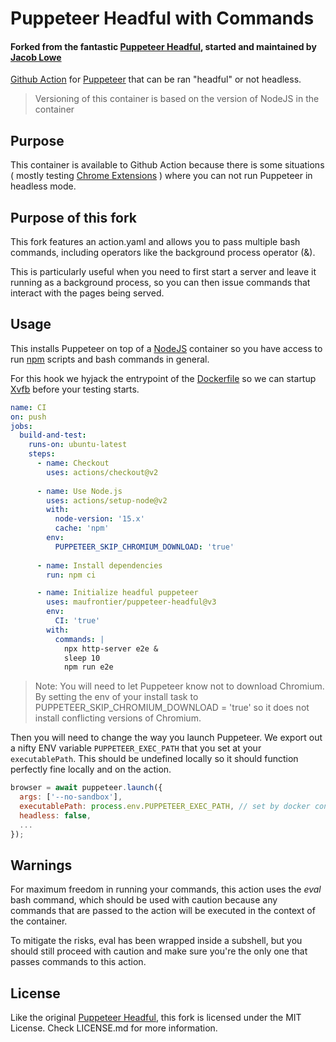 # Puppeteer Headful with Commands

#### Forked from the fantastic [Puppeteer Headful](https://github.com/mujo-code/puppeteer-headful), started and maintained by [Jacob Lowe](https://github.com/jcblw)

[Github Action](https://github.com/features/actions) for [Puppeteer](https://github.com/GoogleChrome/puppeteer) that can be ran "headful" or not headless.

> Versioning of this container is based on the version of NodeJS in the container

## Purpose

This container is available to Github Action because there is some situations ( mostly testing [Chrome Extensions](https://pptr.dev/#?product=Puppeteer&version=v1.18.1&show=api-working-with-chrome-extensions) ) where you can not run Puppeteer in headless mode.

## Purpose of this fork

This fork features an action.yaml and allows you to pass multiple bash commands, including operators like the background process operator (&).

This is particularly useful when you need to first start a server and leave it running as a background process, so you can then issue commands that interact with the pages being served.

## Usage

This installs Puppeteer on top of a [NodeJS](https://nodejs.org) container so you have access to run [npm](https://www.npmjs.com) scripts and bash commands in general.

For this hook we hyjack the entrypoint of the [Dockerfile](https://docs.docker.com/engine/reference/builder/) so we can startup [Xvfb](https://www.x.org/releases/X11R7.6/doc/man/man1/Xvfb.1.xhtml) before your testing starts.

```yaml
name: CI
on: push
jobs:
  build-and-test:
    runs-on: ubuntu-latest
    steps:
      - name: Checkout
        uses: actions/checkout@v2
      
      - name: Use Node.js
        uses: actions/setup-node@v2
        with:
          node-version: '15.x'
          cache: 'npm'
        env:
          PUPPETEER_SKIP_CHROMIUM_DOWNLOAD: 'true'
      
      - name: Install dependencies
        run: npm ci

      - name: Initialize headful puppeteer
        uses: maufrontier/puppeteer-headful@v3
        env:
          CI: 'true'
        with:
          commands: |
            npx http-server e2e &
            sleep 10
            npm run e2e
```

> Note: You will need to let Puppeteer know not to download Chromium. By setting the env of your install task to PUPPETEER_SKIP_CHROMIUM_DOWNLOAD = 'true' so it does not install conflicting versions of Chromium.

Then you will need to change the way you launch Puppeteer. We export out a nifty ENV variable `PUPPETEER_EXEC_PATH` that you set at your `executablePath`. This should be undefined locally so it should function perfectly fine locally and on the action.

```javascript
browser = await puppeteer.launch({
  args: ['--no-sandbox'],
  executablePath: process.env.PUPPETEER_EXEC_PATH, // set by docker container
  headless: false,
  ...
});
```

## Warnings

For maximum freedom in running your commands, this action uses the *eval* bash command, which should be used with caution because any commands that are passed to the action will be executed in the context of the container.

To mitigate the risks, eval has been wrapped inside a subshell, but you should still proceed with caution and make sure you're the only one that passes commands to this action.

## License

Like the original [Puppeteer Headful](https://github.com/mujo-code/puppeteer-headful), this fork is licensed under the MIT License. Check LICENSE.md for more information.